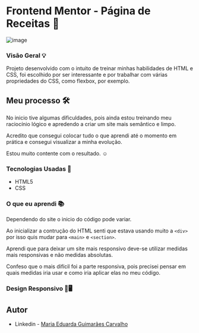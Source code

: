 # Frontend Mentor - Página de Receitas 📖

![image](https://github.com/Madu-Guimaraes/pagina-de-receitas-frontendmentor/assets/146151781/afd71757-f03e-4432-a877-4093c9a4be68)

### Visão Geral 💡

Projeto desenvolvido com o intuito de treinar minhas habilidades de HTML e  CSS, foi escolhido por ser interessante e por trabalhar com várias propriedades do CSS, como flexbox, por exemplo.

## Meu processo 🛠️

No inicio tive algumas dificuldades, pois ainda estou treinando meu raciocínio lógico e apredendo a criar um site mais semântico e limpo. 

Acredito que consegui colocar tudo o que aprendi até o momento em prática e consegui visualizar a minha evolução.

Estou muito contente com o resultado. ☺️

### Tecnologias Usadas 📌

- HTML5
- CSS

### O que eu aprendi 📚

Dependendo do site o inicio do código pode variar.

Ao inicializar a contrução do HTML senti que estava usando muito a ```<div>``` por isso quis mudar para ```<main>```  e  ```<section>```. 

Aprendi que para deixar um  site mais responsivo deve-se utilizar medidas mais responsivas e não medidas absolutas. 

Confeso que o mais difícil foi a parte responsiva, pois precisei pensar em quais medidas iria usar e como iria aplicar elas no meu código.

### Design Responsivo 📱🖥️



## Autor

- Linkedin - [Maria Eduarda Guimarães Carvalho](www.linkedin.com/in/maducode)
